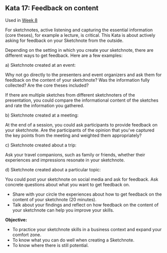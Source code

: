 ## Kata 17: Feedback on content

Used in [Week 8](0410_Week_08.md)

For sketchnotes, active listening and capturing the essential information (core theses), for example a lecture, is critical. This Kata is about actively asking for feedback on your Sketchnote from the outside.

Depending on the setting in which you create your sketchnote, there are different ways to get feedback. Here are a few examples:

a) Sketchnote created at an event:

Why not go directly to the presenters and event organizers and ask them for feedback on the content of your sketchnote? Was the information fully collected? Are the core theses included?

If there are multiple sketches from different sketchnoters of the presentation, you could compare the informational content of the sketches and rate the information you gathered.

b) Sketchnote created at a meeting:

At the end of a session, you could ask participants to provide feedback on your sketchnote. Are the participants of the opinion that you've captured the key points from the meeting and weighted them appropriately?

c) Sketchnote created about a trip:

Ask your travel companions, such as family or friends, whether their experiences and impressions resonate in your sketchnote.

d) Sketchnote created about a particular topic:

You could post your sketchnote on social media and ask for feedback. Ask concrete questions about what you want to get feedback on.

- Share with your circle the experiences about how to get feedback on the content of your sketchnote (20 minutes). 
- Talk about your findings and reflect on how feedback on the content of your sketchnote can help you improve your skills.

**Objective:**

- To practice your sketchnote skills in a business context and expand your comfort zone.
- To know what you can do well when creating a Sketchnote.
- To know where there is still potential.
